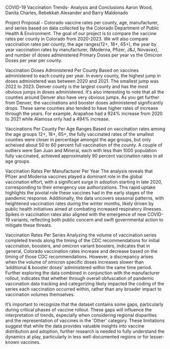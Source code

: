 COVID-19 Vaccination Trends- Analysis and Conclusions
Aaron Wood, Danita Charles, Rebekkah Alexander and Barry Maldonado

Project Proposal - Colorado vaccine rates per county, age, manufacturer, and series based on data collected by the Colorado Department of Public Health & Environment.
The goal of our project is to compare the vaccine rates per county in Colorado from 2020-2023. We will also compare vaccination rates per county, the age ranges(12+, 18+, 65+), 
the year by year vaccination rates by manufacturer, (Moderna, Pfizer, J&J, Novavax), and number of doses administered Primary Doses per year vs the Omicron Doses per year per county.

Vaccination Doses Administered Per County
Based on vaccines administered to each county per year. In every county, the highest jump in doses administered was between 2020 and 2021. The smallest jump was 2022 to 2023. Denver county is the largest county and has the most obvious jumps in 
doses administered. It's also interesting to note that all the counties around Denver also have very obvious jumps. As you get further from Denver, the vaccinations and booster doses administered significantly drops. These same counties also tended 
to have higher rates of increase through the years. For example, Arapahoe had a 924% increase from 2020 to 2021 while Alamosa only had a 494% increase. 

Vaccinations Per County Per Age Ranges
Based on vaccination rates among the age groups 12+, 18+, 65+, the fully vaccinated rates of the smallest counties were closer in percentage amongst the age groups, but only acheived about 
50 to 60 percent full vaccination of the county. A couple of outliers were San Juan and Mineral, each with less than 1000 population fully vaccinated, achieved approximately 90 percent vaccination 
rates in all age groups.

Vaccination Rates Per Manufacturer Per Year
The analysis reveals that Pfizer and Moderna vaccines played a dominant role in the global vaccination effort, with a significant surge in adoption starting in late 2020, corresponding to their emergency use authorizations. This rapid uptake highlights the pivotal role these vaccines had in the early stages of the pandemic response. Additionally, the data uncovers seasonal patterns, with heightened vaccination rates during the winter months, likely driven by public health initiatives aimed at combating increased respiratory illnesses. Spikes in vaccination rates also aligned with the emergence of new COVID-19 variants, reflecting both public concern and swift governmental action to mitigate these threats.

Vaccination Rates Per Series
Analyzing the volume of vaccination series completed trends along the timing of the CDC recommendations for initial vaccination, boosters, and omicron variant boosters, indicates that in general, Colorado vaccination rates increase and decrease based on the timing of those CDC recommendations. However, a discrepancy arises when the volume of omicron specific doses increases slower than ’additional & booster doses’ administered within the same time period. Further exploring the data combined in conjunction with the manufacturer rollout, indicates that whether through overall obfuscation of pandemic vaccination data tracking and categorizing likely impacted the coding of the series each vaccination occurred within, rather than any broader impact to vaccination volumes themselves.


It’s important to recognize that the dataset contains some gaps, particularly during critical phases of vaccine rollout. These gaps will influence the interpretation of trends, especially when considering regional disparities and the representation of vaccines in the 'Other' category. These limitations suggest that while the data provides valuable insights into vaccine distribution and adoption, further research is needed to fully understand the dynamics at play, particularly in less well-documented regions or for lesser-known vaccines.
